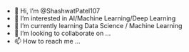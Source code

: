 - 👋 Hi, I’m @ShashwatPatel107
- 👀 I’m interested in AI/Machine Learning/Deep Learning
- 🌱 I’m currently learning Data Science / Machine Learning
- 💞️ I’m looking to collaborate on ...
- 📫 How to reach me ...

<!---
ShashwatPatel107/ShashwatPatel107 is a ✨ special ✨ repository because its `README.md` (this file) appears on your GitHub profile.
You can click the Preview link to take a look at your changes.
--->
